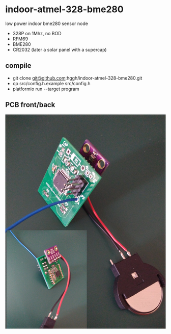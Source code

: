 # indoor-atmel-328-bme280
low power indoor bme280 sensor node


  * 328P on 1Mhz, no BOD
  * RFM69
  * BME280
  * CR2032 (later a solar panel with a supercap)
  

## compile
  - git clone git@github.com:hggh/indoor-atmel-328-bme280.git
  - cp src/config.h.example src/config.h
  - platformio run --target program  


## PCB front/back

![PCB](https://raw.githubusercontent.com/hggh/indoor-atmel-328-bme280/master/pics/pcb.jpg)
